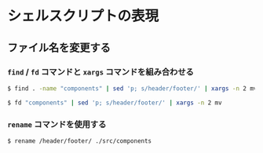 # シェルスクリプトの表現

## ファイル名を変更する

### `find` / `fd` コマンドと `xargs` コマンドを組み合わせる

```bash
$ find . -name "components" | sed 'p; s/header/footer/' | xargs -n 2 mv

$ fd "components" | sed 'p; s/header/footer/' | xargs -n 2 mv
```

### `rename` コマンドを使用する

```bash
$ rename /header/footer/ ./src/components
```
